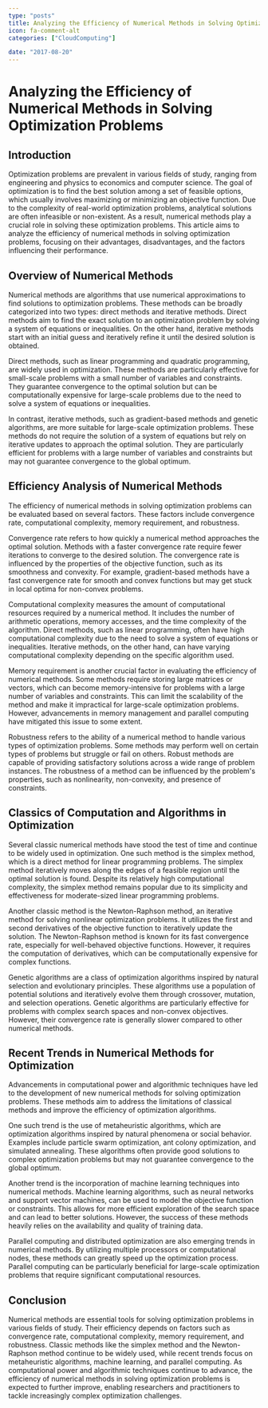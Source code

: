 ```yaml
---
type: "posts"
title: Analyzing the Efficiency of Numerical Methods in Solving Optimization Problems
icon: fa-comment-alt
categories: ["CloudComputing"]

date: "2017-08-20"
---
```




# Analyzing the Efficiency of Numerical Methods in Solving Optimization Problems

## Introduction

Optimization problems are prevalent in various fields of study, ranging from engineering and physics to economics and computer science. The goal of optimization is to find the best solution among a set of feasible options, which usually involves maximizing or minimizing an objective function. Due to the complexity of real-world optimization problems, analytical solutions are often infeasible or non-existent. As a result, numerical methods play a crucial role in solving these optimization problems. This article aims to analyze the efficiency of numerical methods in solving optimization problems, focusing on their advantages, disadvantages, and the factors influencing their performance.

## Overview of Numerical Methods

Numerical methods are algorithms that use numerical approximations to find solutions to optimization problems. These methods can be broadly categorized into two types: direct methods and iterative methods. Direct methods aim to find the exact solution to an optimization problem by solving a system of equations or inequalities. On the other hand, iterative methods start with an initial guess and iteratively refine it until the desired solution is obtained.

Direct methods, such as linear programming and quadratic programming, are widely used in optimization. These methods are particularly effective for small-scale problems with a small number of variables and constraints. They guarantee convergence to the optimal solution but can be computationally expensive for large-scale problems due to the need to solve a system of equations or inequalities.

In contrast, iterative methods, such as gradient-based methods and genetic algorithms, are more suitable for large-scale optimization problems. These methods do not require the solution of a system of equations but rely on iterative updates to approach the optimal solution. They are particularly efficient for problems with a large number of variables and constraints but may not guarantee convergence to the global optimum.

## Efficiency Analysis of Numerical Methods

The efficiency of numerical methods in solving optimization problems can be evaluated based on several factors. These factors include convergence rate, computational complexity, memory requirement, and robustness.

Convergence rate refers to how quickly a numerical method approaches the optimal solution. Methods with a faster convergence rate require fewer iterations to converge to the desired solution. The convergence rate is influenced by the properties of the objective function, such as its smoothness and convexity. For example, gradient-based methods have a fast convergence rate for smooth and convex functions but may get stuck in local optima for non-convex problems.

Computational complexity measures the amount of computational resources required by a numerical method. It includes the number of arithmetic operations, memory accesses, and the time complexity of the algorithm. Direct methods, such as linear programming, often have high computational complexity due to the need to solve a system of equations or inequalities. Iterative methods, on the other hand, can have varying computational complexity depending on the specific algorithm used.

Memory requirement is another crucial factor in evaluating the efficiency of numerical methods. Some methods require storing large matrices or vectors, which can become memory-intensive for problems with a large number of variables and constraints. This can limit the scalability of the method and make it impractical for large-scale optimization problems. However, advancements in memory management and parallel computing have mitigated this issue to some extent.

Robustness refers to the ability of a numerical method to handle various types of optimization problems. Some methods may perform well on certain types of problems but struggle or fail on others. Robust methods are capable of providing satisfactory solutions across a wide range of problem instances. The robustness of a method can be influenced by the problem's properties, such as nonlinearity, non-convexity, and presence of constraints.

## Classics of Computation and Algorithms in Optimization

Several classic numerical methods have stood the test of time and continue to be widely used in optimization. One such method is the simplex method, which is a direct method for linear programming problems. The simplex method iteratively moves along the edges of a feasible region until the optimal solution is found. Despite its relatively high computational complexity, the simplex method remains popular due to its simplicity and effectiveness for moderate-sized linear programming problems.

Another classic method is the Newton-Raphson method, an iterative method for solving nonlinear optimization problems. It utilizes the first and second derivatives of the objective function to iteratively update the solution. The Newton-Raphson method is known for its fast convergence rate, especially for well-behaved objective functions. However, it requires the computation of derivatives, which can be computationally expensive for complex functions.

Genetic algorithms are a class of optimization algorithms inspired by natural selection and evolutionary principles. These algorithms use a population of potential solutions and iteratively evolve them through crossover, mutation, and selection operations. Genetic algorithms are particularly effective for problems with complex search spaces and non-convex objectives. However, their convergence rate is generally slower compared to other numerical methods.

## Recent Trends in Numerical Methods for Optimization

Advancements in computational power and algorithmic techniques have led to the development of new numerical methods for solving optimization problems. These methods aim to address the limitations of classical methods and improve the efficiency of optimization algorithms.

One such trend is the use of metaheuristic algorithms, which are optimization algorithms inspired by natural phenomena or social behavior. Examples include particle swarm optimization, ant colony optimization, and simulated annealing. These algorithms often provide good solutions to complex optimization problems but may not guarantee convergence to the global optimum.

Another trend is the incorporation of machine learning techniques into numerical methods. Machine learning algorithms, such as neural networks and support vector machines, can be used to model the objective function or constraints. This allows for more efficient exploration of the search space and can lead to better solutions. However, the success of these methods heavily relies on the availability and quality of training data.

Parallel computing and distributed optimization are also emerging trends in numerical methods. By utilizing multiple processors or computational nodes, these methods can greatly speed up the optimization process. Parallel computing can be particularly beneficial for large-scale optimization problems that require significant computational resources.

## Conclusion

Numerical methods are essential tools for solving optimization problems in various fields of study. Their efficiency depends on factors such as convergence rate, computational complexity, memory requirement, and robustness. Classic methods like the simplex method and the Newton-Raphson method continue to be widely used, while recent trends focus on metaheuristic algorithms, machine learning, and parallel computing. As computational power and algorithmic techniques continue to advance, the efficiency of numerical methods in solving optimization problems is expected to further improve, enabling researchers and practitioners to tackle increasingly complex optimization challenges.